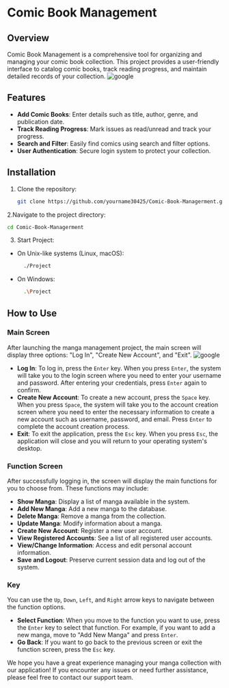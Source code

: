 # Comic Book Management

## Overview
Comic Book Management is a comprehensive tool for organizing and managing your comic book collection. This project provides a user-friendly interface to catalog comic books, track reading progress, and maintain detailed records of your collection.
![google](https://bmeelearning.wordpress.com/wp-content/uploads/2024/03/d80550a1-552e-4a35-a02b-cd8de996c21a.jpg)

## Features
- **Add Comic Books**: Enter details such as title, author, genre, and publication date.
- **Track Reading Progress**: Mark issues as read/unread and track your progress.
- **Search and Filter**: Easily find comics using search and filter options.
- **User Authentication**: Secure login system to protect your collection.

## Installation
1. Clone the repository:
   ``` bash
   git clone https://github.com/yourname30425/Comic-Book-Managerment.git
   ```
   
2.Navigate to the project directory:
   ``` bash
  cd Comic-Book-Managerment
   ```

3. Start Project:
- On Unix-like systems (Linux, macOS):   
   ``` bash
     ./Project
   ```
- On Windows:  
   ``` bash
     .\Project
   ```
   
## How to Use

### Main Screen

After launching the manga management project, the main screen will display three options: "Log In", "Create New Account", and "Exit".
![google](https://bmeelearning.wordpress.com/wp-content/uploads/2024/04/92a00845-8f4a-4901-83a7-ec0897db98f8.jpg)
- **Log In**: To log in, press the `Enter` key. When you press `Enter`, the system will take you to the login screen where you need to enter your username and password. After entering your credentials, press `Enter` again to confirm.
- **Create New Account**: To create a new account, press the `Space` key. When you press `Space`, the system will take you to the account creation screen where you need to enter the necessary information to create a new account such as username, password, and email. Press `Enter` to complete the account creation process.
- **Exit**: To exit the application, press the `Esc` key. When you press `Esc`, the application will close and you will return to your operating system's desktop.

### Function Screen

After successfully logging in, the screen will display the main functions for you to choose from. These functions may include:
- **Show Manga**: Display a list of manga available in the system.
- **Add New Manga**: Add a new manga to the database.
- **Delete Manga**: Remove a manga from the collection.
- **Update Manga**: Modify information about a manga.
- **Create New Account**: Register a new user account.
- **View Registered Accounts**: See a list of all registered user accounts.
- **View/Change Information**: Access and edit personal account information.
- **Save and Logout**: Preserve current session data and log out of the system.

### Key
  
You can use the `Up`, `Down`, `Left`, and `Right` arrow keys to navigate between the function options.

- **Select Function**: When you move to the function you want to use, press the `Enter` key to select that function. For example, if you want to add a new manga, move to "Add New Manga" and press `Enter`.
- **Go Back**: If you want to go back to the previous screen or exit the function screen, press the `Esc` key.

We hope you have a great experience managing your manga collection with our application! If you encounter any issues or need further assistance, please feel free to contact our support team.




